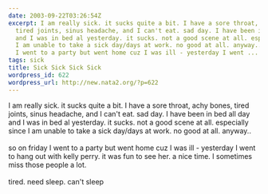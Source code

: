 ```yaml
---
date: 2003-09-22T03:26:54Z
excerpt: I am really sick. it sucks quite a bit. I have a sore throat, achy bones,
  tired joints, sinus headache, and I can't eat. sad day. I have been in bed all day
  and I was in bed al yesterday. it sucks. not a good scene at all. especially since
  I am unable to take a sick day/days at work. no good at all. anyway.. so on friday
  I went to a party but went home cuz I was ill - yesterday I went ...
tags: sick
title: Sick Sick Sick Sick
wordpress_id: 622
wordpress_url: http://new.nata2.org/?p=622
---
```


I am really sick. it sucks quite a bit. I have a sore throat, achy bones, tired joints, sinus headache, and I can't eat. sad day. I have been in bed all day and I was in bed al yesterday. it sucks. not a good scene at all. especially since I am unable to take a sick day/days at work. no good at all. anyway.. <br/><br/>so on friday I went to a party but went home cuz I was ill - yesterday I went to hang out with kelly perry. it was fun to see her. a nice time. I sometimes miss those people a lot. <br/><br/>tired. need sleep. can't sleep
